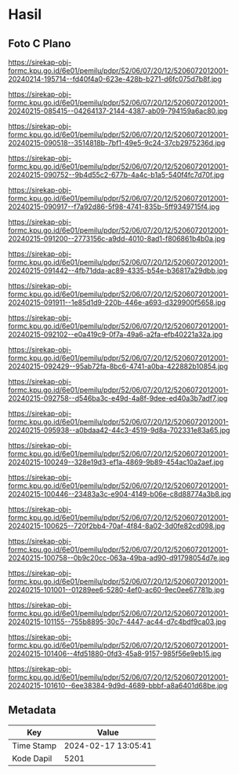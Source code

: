 # Hasil

## Foto C Plano

https://sirekap-obj-formc.kpu.go.id/6e01/pemilu/pdpr/52/06/07/20/12/5206072012001-20240214-195714--fd40f4a0-623e-428b-b271-d6fc075d7b8f.jpg

https://sirekap-obj-formc.kpu.go.id/6e01/pemilu/pdpr/52/06/07/20/12/5206072012001-20240215-085415--04264137-2144-4387-ab09-794159a6ac80.jpg

https://sirekap-obj-formc.kpu.go.id/6e01/pemilu/pdpr/52/06/07/20/12/5206072012001-20240215-090518--3514818b-7bf1-49e5-9c24-37cb2975236d.jpg

https://sirekap-obj-formc.kpu.go.id/6e01/pemilu/pdpr/52/06/07/20/12/5206072012001-20240215-090752--9b4d55c2-677b-4a4c-b1a5-540f4fc7d70f.jpg

https://sirekap-obj-formc.kpu.go.id/6e01/pemilu/pdpr/52/06/07/20/12/5206072012001-20240215-090917--f7a92d86-5f98-4741-835b-5ff9349715f4.jpg

https://sirekap-obj-formc.kpu.go.id/6e01/pemilu/pdpr/52/06/07/20/12/5206072012001-20240215-091200--2773156c-a9dd-4010-8ad1-f806861b4b0a.jpg

https://sirekap-obj-formc.kpu.go.id/6e01/pemilu/pdpr/52/06/07/20/12/5206072012001-20240215-091442--4fb71dda-ac89-4335-b54e-b36817a29dbb.jpg

https://sirekap-obj-formc.kpu.go.id/6e01/pemilu/pdpr/52/06/07/20/12/5206072012001-20240215-091911--1e85d1d9-220b-446e-a693-d329900f5658.jpg

https://sirekap-obj-formc.kpu.go.id/6e01/pemilu/pdpr/52/06/07/20/12/5206072012001-20240215-092102--e0a419c9-0f7a-49a6-a2fa-efb40221a32a.jpg

https://sirekap-obj-formc.kpu.go.id/6e01/pemilu/pdpr/52/06/07/20/12/5206072012001-20240215-092429--95ab72fa-8bc6-4741-a0ba-422882b10854.jpg

https://sirekap-obj-formc.kpu.go.id/6e01/pemilu/pdpr/52/06/07/20/12/5206072012001-20240215-092758--d546ba3c-e49d-4a8f-9dee-ed40a3b7adf7.jpg

https://sirekap-obj-formc.kpu.go.id/6e01/pemilu/pdpr/52/06/07/20/12/5206072012001-20240215-095938--a0bdaa42-44c3-4519-9d8a-702331e83a65.jpg

https://sirekap-obj-formc.kpu.go.id/6e01/pemilu/pdpr/52/06/07/20/12/5206072012001-20240215-100249--328e19d3-ef1a-4869-9b89-454ac10a2aef.jpg

https://sirekap-obj-formc.kpu.go.id/6e01/pemilu/pdpr/52/06/07/20/12/5206072012001-20240215-100446--23483a3c-e904-4149-b06e-c8d88774a3b8.jpg

https://sirekap-obj-formc.kpu.go.id/6e01/pemilu/pdpr/52/06/07/20/12/5206072012001-20240215-100625--720f2bb4-70af-4f84-8a02-3d0fe82cd098.jpg

https://sirekap-obj-formc.kpu.go.id/6e01/pemilu/pdpr/52/06/07/20/12/5206072012001-20240215-100758--0b9c20cc-063a-49ba-ad90-d91798054d7e.jpg

https://sirekap-obj-formc.kpu.go.id/6e01/pemilu/pdpr/52/06/07/20/12/5206072012001-20240215-101001--01289ee6-5280-4ef0-ac60-9ec0ee67781b.jpg

https://sirekap-obj-formc.kpu.go.id/6e01/pemilu/pdpr/52/06/07/20/12/5206072012001-20240215-101155--755b8895-30c7-4447-ac44-d7c4bdf9ca03.jpg

https://sirekap-obj-formc.kpu.go.id/6e01/pemilu/pdpr/52/06/07/20/12/5206072012001-20240215-101406--4fd51880-0fd3-45a8-9157-985f56e9eb15.jpg

https://sirekap-obj-formc.kpu.go.id/6e01/pemilu/pdpr/52/06/07/20/12/5206072012001-20240215-101610--6ee38384-9d9d-4689-bbbf-a8a6401d68be.jpg


## Metadata

| Key        | Value               |
| ---------- | ------------------- |
| Time Stamp | 2024-02-17 13:05:41 |
| Kode Dapil | 5201                |



